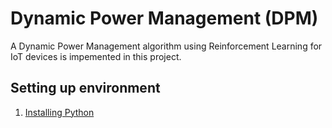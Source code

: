 # Dynamic Power Management (DPM)

A Dynamic Power Management algorithm using Reinforcement Learning for IoT devices is impemented in this project.

## Setting up environment

1. [Installing Python](https://www.python.org/downloads)
